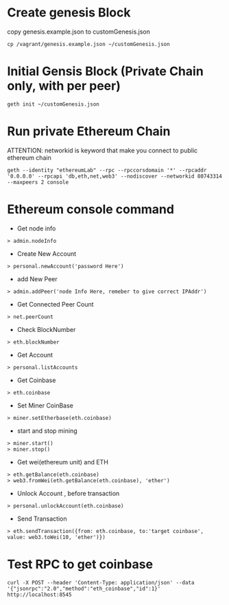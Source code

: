 # Create genesis Block
copy genesis.example.json to customGenesis.json
```
cp /vagrant/genesis.example.json ~/customGenesis.json
```


# Initial Gensis Block (Private Chain only, with per peer)
```
geth init ~/customGenesis.json
```

# Run private Ethereum Chain
ATTENTION:
networkid is keyword that make you connect to public ethereum chain

```
geth --identity "ethereumLab" --rpc --rpccorsdomain '*' --rpcaddr '0.0.0.0' --rpcapi 'db,eth,net,web3' --nodiscover --networkid 80743314 --maxpeers 2 console
```

# Ethereum console command
- Get node info
```
> admin.nodeInfo
```

- Create New Account
```
> personal.newAccount('password Here')
```

- add New Peer
```
> admin.addPeer('node Info Here, remeber to give correct IPAddr')
```

- Get Connected Peer Count
```
> net.peerCount
```

- Check BlockNumber
```
> eth.blockNumber
```

- Get Account
```
> personal.listAccounts
```
- Get Coinbase
```
> eth.coinbase
```

- Set Miner CoinBase
```
> miner.setEtherbase(eth.coinbase)
```

- start and stop mining
```
> miner.start()
> miner.stop()
```

- Get wei(ethereum unit) and ETH
```
> eth.getBalance(eth.coinbase)
> web3.fromWei(eth.getBalance(eth.coinbase), 'ether')
```

- Unlock Account , before transaction
```
> personal.unlockAccount(eth.coinbase)
```

- Send Transaction
```
> eth.sendTransaction({from: eth.coinbase, to:'target coinbase', value: web3.toWei(10, 'ether')})
```

# Test RPC to get coinbase
```
curl -X POST --header 'Content-Type: application/json' --data '{"jsonrpc":"2.0","method":"eth_coinbase","id":1}' http://localhost:8545
```